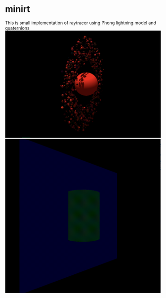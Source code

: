 # minirt
This is small implementation of raytracer using Phong lightning model and quaternions
![Screenshot](jupyter.png)
![screen_record](cy_in_zero.gif)

